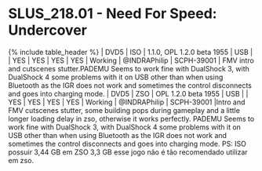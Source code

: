 # SLUS_218.01 - Need For Speed: Undercover

{% include table_header %}
| DVD5 | ISO | 1.1.0, OPL 1.2.0 beta 1955 | USB |  | YES | YES | YES | YES | Working | @INDRAPhilip | SCPH-39001 | FMV intro and cutscenes stutter.PADEMU Seems to work fine with DualShock 3, with DualShock 4 some problems with it on USB other than when using Bluetooth as the IGR does not work and sometimes the control disconnects and goes into charging mode.
| DVD5 | ZSO | OPL 1.2.0 beta 1955 | USB |  | YES | YES | YES | YES | Working | @INDRAPhilip | SCPH-39001 |Intro and FMV cutscenes stutter, some building pops during gameplay and a little longer loading delay in zso, otherwise it works perfectly. PADEMU Seems to work fine with DualShock 3, with DualShock 4 some problems with it on USB other than when using Bluetooth as the IGR does not work and sometimes the control disconnects and goes into charging mode. PS: ISO possuir 3,44 GB em ZSO 3,3 GB esse jogo não é tão recomendado utilizar em zso. 
